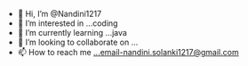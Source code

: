 - 👋 Hi, I’m @Nandini1217
- 👀 I’m interested in ...coding
- 🌱 I’m currently learning ...java
- 💞️ I’m looking to collaborate on ...
- 📫 How to reach me ...email-nandini.solanki1217@gmail.com

<!---
Nandini1217/Nandini1217 is a ✨ special ✨ repository because its `README.md` (this file) appears on your GitHub profile.
You can click the Preview link to take a look at your changes.
--->
